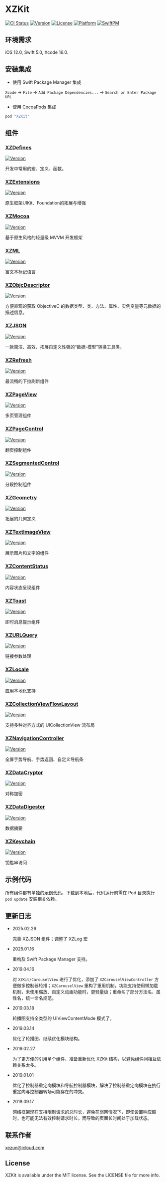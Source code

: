 # XZKit

[![CI Status](https://img.shields.io/badge/Build-pass-brightgreen.svg)](https://cocoapods.org/pods/XZKit)
[![Version](https://img.shields.io/cocoapods/v/XZKit.svg?style=flat)](https://cocoapods.org/pods/XZKit)
[![License](https://img.shields.io/cocoapods/l/XZKit.svg?style=flat)](https://cocoapods.org/pods/XZKit)
[![Platform](https://img.shields.io/cocoapods/p/XZKit.svg?style=flat)](https://cocoapods.org/pods/XZKit)
[![SwiftPM](https://img.shields.io/badge/SwiftPM-compatible-brightgreen.svg)](https://www.swift.org/package-manager)

## 环境需求

iOS 12.0, Swift 5.0, Xcode 16.0.

## 安装集成

- 使用 Swift Package Manager 集成

`Xcode` -> `File` -> `Add Package Dependencies...` -> `Search or Enter Package URL`

- 使用 [CocoaPods](http://cocoapods.org) 集成

```ruby
pod "XZKit"
```

## 组件

### [XZDefines](./Docs/XZDefines) 

[![Version](https://img.shields.io/cocoapods/v/XZDefines.svg?style=flat)](https://cocoapods.org/pods/XZDefines)

开发中常用的宏、定义、函数。

### [XZExtensions](./Docs/XZExtensions) 

[![Version](https://img.shields.io/cocoapods/v/XZExtensions.svg?style=flat)](https://cocoapods.org/pods/XZExtensions)

原生框架UIKit、Foundation的拓展与增强

### [XZMocoa](./Docs/XZMocoa) 

[![Version](https://img.shields.io/cocoapods/v/XZKit.svg?style=flat)](https://cocoapods.org/pods/XZMocoa)

基于原生风格的轻量级 MVVM 开发框架

### [XZML](./Docs/XZML) 

[![Version](https://img.shields.io/cocoapods/v/XZML.svg?style=flat)](https://cocoapods.org/pods/XZML)

富文本标记语言

### [XZObjcDescriptor](./Docs/XZObjcDescriptor) 

[![Version](https://img.shields.io/cocoapods/v/XZObjcDescriptor.svg?style=flat)](https://cocoapods.org/pods/XZObjcDescriptor)

方便直观的获取 ObjectiveC 的数据类型、类、方法、属性、实例变量等元数据的描述信息。

### [XZJSON](./Docs/XZJSON) 

[![Version](https://img.shields.io/cocoapods/v/XZJSON.svg?style=flat)](https://cocoapods.org/pods/XZJSON)

一款简洁、高效、拓展自定义性强的“数据-模型”转换工具类。

### [XZRefresh](./Docs/XZRefresh) 

[![Version](https://img.shields.io/cocoapods/v/XZRefresh.svg?style=flat)](https://cocoapods.org/pods/XZRefresh)

最流畅的下拉刷新组件

### [XZPageView](./Docs/XZPageView) 

[![Version](https://img.shields.io/cocoapods/v/XZPageView.svg?style=flat)](https://cocoapods.org/pods/XZPageView)

多页管理组件

### [XZPageControl](./Docs/XZPageControl) 

[![Version](https://img.shields.io/cocoapods/v/XZPageControl.svg?style=flat)](https://cocoapods.org/pods/XZPageControl)

翻页控制组件

### [XZSegmentedControl](./Docs/XZSegmentedControl) 

[![Version](https://img.shields.io/cocoapods/v/XZSegmentedControl.svg?style=flat)](https://cocoapods.org/pods/XZSegmentedControl)

分段控制组件

### [XZGeometry](./Docs/XZGeometry) 

[![Version](https://img.shields.io/cocoapods/v/XZGeometry.svg?style=flat)](https://cocoapods.org/pods/XZGeometry)

拓展的几何定义

### [XZTextImageView](./Docs/XZTextImageView)

[![Version](https://img.shields.io/cocoapods/v/XZTextImageView.svg?style=flat)](https://cocoapods.org/pods/XZTextImageView)

展示图片和文字的组件

### [XZContentStatus](./Docs/XZContentStatus) 

[![Version](https://img.shields.io/cocoapods/v/XZContentStatus.svg?style=flat)](https://cocoapods.org/pods/XZContentStatus)

内容状态呈现组件

### [XZToast](./Docs/XZToast) 

[![Version](https://img.shields.io/cocoapods/v/XZToast.svg?style=flat)](https://cocoapods.org/pods/XZToast)

即时消息提示组件

### [XZURLQuery](./Docs/XZURLQuery) 

[![Version](https://img.shields.io/cocoapods/v/XZURLQuery.svg?style=flat)](https://cocoapods.org/pods/XZURLQuery)

链接参数处理

### [XZLocale](./Docs/XZLocale) 

[![Version](https://img.shields.io/cocoapods/v/XZLocale.svg?style=flat)](https://cocoapods.org/pods/XZLocale)

应用本地化支持

### [XZCollectionViewFlowLayout](./Docs/XZCollectionViewFlowLayout) 

[![Version](https://img.shields.io/cocoapods/v/XZCollectionViewFlowLayout.svg?style=flat)](https://cocoapods.org/pods/XZCollectionViewFlowLayout)

支持多种对齐方式的 UICollectionView 流布局

### [XZNavigationController](./Docs/XZNavigationController) 

[![Version](https://img.shields.io/cocoapods/v/XZNavigationController.svg?style=flat)](https://cocoapods.org/pods/XZNavigationController)

全屏手势导航、手势返回、自定义导航条

### [XZDataCryptor](./Docs/XZDataCryptor) 

[![Version](https://img.shields.io/cocoapods/v/XZDataCryptor.svg?style=flat)](https://cocoapods.org/pods/XZDataCryptor)

对称加密

### [XZDataDigester](./Docs/XZDataDigester) 

[![Version](https://img.shields.io/cocoapods/v/XZDataDigester.svg?style=flat)](https://cocoapods.org/pods/XZDataDigester)

数据摘要

### [XZKeychain](./Docs/XZKeychain) 

[![Version](https://img.shields.io/cocoapods/v/XZKeychain.svg?style=flat)](https://cocoapods.org/pods/XZKeychain)

钥匙串访问

## 示例代码

所有组件都有单独的[示例代码](./Example)，下载到本地后，代码运行前需在 Pod 目录执行 `pod update` 安装相关依赖。

## 更新日志

- 2025.02.26

  完善 XZJSON 组件；调整了 XZLog 宏

- 2025.01.16

  重构及 Swift Package Manager 支持。

- 2019.04.16

  对  `XZKit/CarouselView` 进行了优化，添加了 `XZCarouselViewController` 方便做多控制器轮播；`XZCarouselView` 重构了重用机制，功能支持使用懒加载机制，未使用缩放、自定义动画功能时，更轻量级；重命名了部分方法名、属性名，统一命名规范。

- 2019.03.18

  轮播图支持全类型的 UIViewContentMode 模式了。

- 2019.03.14

  优化了轮播图、继续优化模块结构。

- 2019.02.27

  为了更方便的引用单个组件，准备重新优化 XZKit 结构，以避免组件间相互依赖关系太多。

- 2019.01.01

  优化了控制器重定向模块和导航控制器模块，解决了控制器重定向模块在执行重定向与控制器转场可能存在的冲突。

- 2018.09.17

  网络框架现在支持限制请求的总时长，避免在弱网情况下，即使设置响应超时，也可能无法有效控制请求时长，而导致的页面长时间处于加载状态。


## 联系作者

[xezun@icloud.com](mailto://xezun@icloud.com)

## License

XZKit is available under the MIT license. See the LICENSE file for more info.
